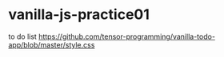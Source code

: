 # vanilla-js-practice01

to do list
https://github.com/tensor-programming/vanilla-todo-app/blob/master/style.css
